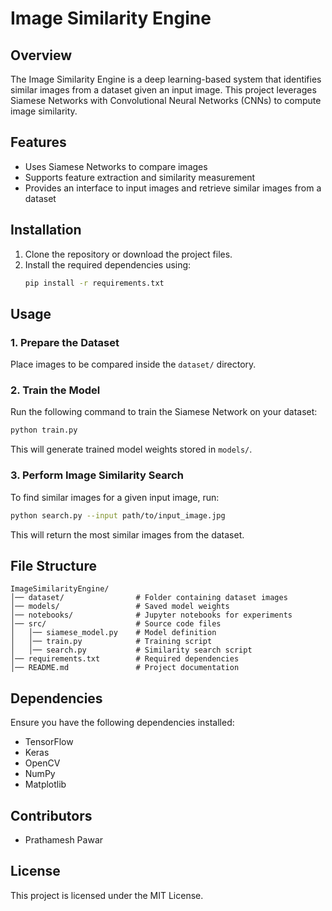 # Image Similarity Engine

## Overview
The Image Similarity Engine is a deep learning-based system that identifies similar images from a dataset given an input image. This project leverages Siamese Networks with Convolutional Neural Networks (CNNs) to compute image similarity.

## Features
- Uses Siamese Networks to compare images
- Supports feature extraction and similarity measurement
- Provides an interface to input images and retrieve similar images from a dataset

## Installation

1. Clone the repository or download the project files.
2. Install the required dependencies using:
   ```bash
   pip install -r requirements.txt
   ```

## Usage

### 1. Prepare the Dataset
Place images to be compared inside the `dataset/` directory.

### 2. Train the Model
Run the following command to train the Siamese Network on your dataset:
   ```bash
   python train.py
   ```
This will generate trained model weights stored in `models/`.

### 3. Perform Image Similarity Search
To find similar images for a given input image, run:
   ```bash
   python search.py --input path/to/input_image.jpg
   ```
This will return the most similar images from the dataset.

## File Structure
```
ImageSimilarityEngine/
│── dataset/                # Folder containing dataset images
│── models/                 # Saved model weights
│── notebooks/              # Jupyter notebooks for experiments
│── src/                    # Source code files
│   │── siamese_model.py    # Model definition
│   │── train.py            # Training script
│   │── search.py           # Similarity search script
│── requirements.txt        # Required dependencies
│── README.md               # Project documentation
```

## Dependencies
Ensure you have the following dependencies installed:
- TensorFlow
- Keras
- OpenCV
- NumPy
- Matplotlib

## Contributors
- Prathamesh Pawar

## License
This project is licensed under the MIT License.

